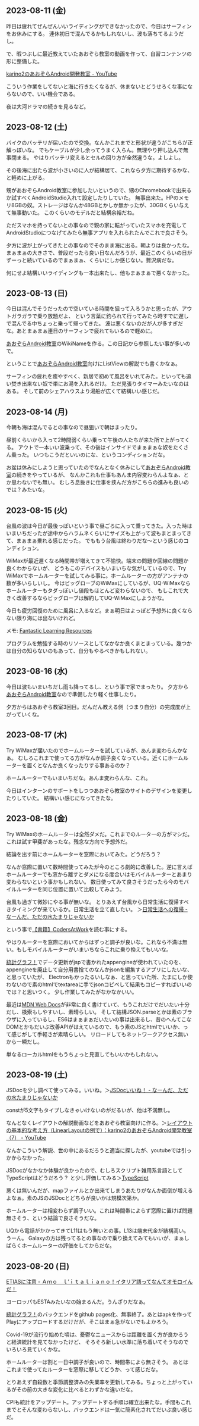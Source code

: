 ## 2023-08-11 (金)

昨日は疲れてぜんぜんいいライディングができなかったので、今日はサーフィンをお休みにする。
連休初日で混んでるかもしれないし、波も落ちてるようだし。

で、暇つぶしに最近教えていたあおぞら教室の動画を作って、自習コンテンツの形に整備した。

[karino2のあおぞらAndroid開発教室 - YouTube](https://www.youtube.com/playlist?list=PL3J_mLcl4YCdi2bLHtynt7Ohni1_NQJiF)

こういう作業をしてないと海に行きたくなるが、休まないとどうせろくな事にならないので、いい機会である。

夜は大河ドラマの続きを見るなど。

## 2023-08-12 (土)

バイクのバッテリが届いたので交換。なんかこれまでと形状が違うがこちらが正解っぽいな。
でもケーブルが少し余ってうまく入らん。無理やり押し込んで無事閉まる。
やはりバッテリ変えるとセルの回り方が全然違うな。よしよし。

その後海に出たら波が小さいのに人が結構居て、これなら夕方に期待するかな、と軽めに上がる。

甥があおぞらAndroid教室に参加したいというので、甥のChromebookで出来るか試すべくAndroidStudio入れて設定したりしていた。
無事出来た。HPのメモリ8GBの奴。ストレージはなんか48GBとかしか無かったが、30GBくらい与えて無事動いた。
このくらいのモデルだと結構余裕だね。

ただスマホを持ってないとの事なので親の家に転がっていたスマホを充電してAndroidStudioにつなげてみたら無事アプリを入れられたんでこれで良さそう。

夕方に波が上がってきたとの事なのでそのまま海に出る。朝よりは良かったな。
まぁまぁの大きさで、普段だったら良い日なんだろうが、最近このくらいの日がずーっと続いているのでまぁまぁ、くらいにしか感じない。贅沢病だな。

何にせよ結構いいライディングも一本出来たし、他もまぁまぁで悪くなかった。

## 2023-08-13 (日)

今日は混んでそうだったので空いている時間を狙って入ろうかと思ったが、アウトガラガラで乗り放題だよ、
という言葉に釣られて行ってみたら時すでに遅しで混んでる中ちょっと乗って帰ってきた。
波は悪くないのだが人が多すぎだな。あとまぁまぁ連日のサーフィンで疲れてもいるので軽めに。

[あおぞらAndroid教室](%E3%81%82%E3%81%8A%E3%81%9E%E3%82%89Android%E6%95%99%E5%AE%A4)のWikiNameを作る。この日記から参照したい事が多いので。

ということで[あおぞらAndroid教室](%E3%81%82%E3%81%8A%E3%81%9E%E3%82%89Android%E6%95%99%E5%AE%A4)向けにListViewの解説でも書くかなぁ。

サーフィンの疲れを癒やすべく、新居で初めて風呂をいれてみた。といっても追い焚き出来ない奴で単にお湯を入れるだけ。
ただ見張りタイマーみたいなのはある。
そして前のシェアハウスより湯船が広くて結構いい感じだ。

## 2023-08-14 (月)

今朝も海は混んでるとの事なので昼狙いで朝はまったり。

昼前くらいから入って2時間弱くらい乗って午後の人たちが来た所で上がってくる。
アウトで一本いい波乗って、その後はインサイドでまぁまぁな奴をたくさん乗った。
いつもこうだといいのにな、というコンディションだな。

お盆は休みにしようと思っていたのでなんとなく休みにして[あおぞらAndroid教室](%E3%81%82%E3%81%8A%E3%81%9E%E3%82%89Android%E6%95%99%E5%AE%A4)の続きをやっているが、
なんかこれも仕事もあんま内容変わらんよなぁ、とか思わないでも無い。
むしろ息抜きに仕事を挟んだ方がこちらの進みも良いのでは？みたいな。

## 2023-08-15 (火)

台風の波は今日が最後っぽいという事で昼ごろに入って乗ってきた。入った時はいまいちだったが途中からハラムネくらいにサイズも上がって波もまとまってきて、まぁまぁ乗れる感じだった。
でももう台風は終わりだな〜という感じのコンディション。

WiMaxが最近遅くなる時間帯が増えてきて不愉快。端末の問題か回線の問題か良くわからないが、
どうもこのデバイスもいまいちな気がしているので、Try WiMaxでホームルーターを試してみる事に。ホームルーターの方がアンテナの数が多いらしいし。
今はビッグローブのWiMaxにしているが、UQ-WiMaxならホームルーターもタダっぽいし値段もほとんど変わらないので、
もしこれで大きく改善するならビッグローブは解約してUQ-WiMaxにしようかな。

今日も疲労回復のために風呂に入るなど。まぁ明日はよっぽど予想外に良くならない限り海には出ないけれど。

メモ: [Fantastic Learning Resources](https://matklad.github.io/2023/08/06/fantastic-learning-resources.html)

プログラムを勉強する時のリソースとしてなかなか良くまとまっている。幾つかは自分の知らないのもあって、自分もやるべきかもしれない。

## 2023-08-16 (水)

今日は波もいまいちだし雨も降ってるし、という事で家でまったり。
夕方から[あおぞらAndroid教室](%E3%81%82%E3%81%8A%E3%81%9E%E3%82%89Android%E6%95%99%E5%AE%A4)なので準備したり軽く仕事したり。

夕方からはあおぞら教室3回目。だんだん教える側（つまり自分）の完成度が上がっていくな。

## 2023-08-17 (木)

Try WiMaxが届いたのでホームルーターを試しているが、あんま変わらんかなぁ。
むしろこれまで使ってる方がなんか調子良くなっている。近くにホームルーターを置くとなんか良くなったりする事あるのか？

ホームルーターでもいまいちだな。あんま変わらんな、これ。

今日はインターンのサポートをしつつあおぞら教室のサイトのデザインを変更したりしていた。
結構いい感じになってきたな。

## 2023-08-18 (金)

Try WiMaxのホームルーターは全然ダメだ。これまでのルーターの方がマシだ。これは試す甲斐があったな。残念な方向で予想外だ。

結論を出す前にホームルーターを窓際においてみた。どうだろう？

なんか窓際に置いて数時間使ってみたが今のところ劇的に改善した。逆に言えばホームルーターでも窓から離すとダメになる度合いはモバイルルーターとあまり変わらないという事かもしれない。
数日使ってみて良さそうだったら今のモバイルルーターを同じ位置に置いて比較してみよう。

台風も過ぎて微妙にやる事が無いな。
とりあえず台風から日常生活に復帰すべきタイミングが来ているか。日常生活を立て直したい。
＞[日常生活への復帰 - なーんだ、ただの水たまりじゃないか](https://karino2.github.io/2023/08/18/back_to_dailylife.html)

という事で[【書籍】CodersAtWork](%E3%80%90%E6%9B%B8%E7%B1%8D%E3%80%91CodersAtWork)を読む事にする。

やはりルーターを窓際においてからはずっと調子が良いな。これなら不満は無い。もしモバイルルーターがいまいちならこれに乗り換えてもいいな。

[統計グラフ！](%E7%B5%B1%E8%A8%88%E3%82%B0%E3%83%A9%E3%83%95%EF%BC%81)でデータ更新がjspで書かれたappengineが使われていたのを、appengineを廃止して自分用書捨てのなんかjsonを編集するアプリにしたいな、と思っていたが、
Electronもかったるいしなぁ、と思っていた所、たまにしか使わないので素のhtmlでtextareaに手でjsonコピペして結果もコピーすればいいのでは？と思いつく。
少し作業してみたがなかなかいい。

最近は[MDN Web Docs](https://developer.mozilla.org/en-US/)が非常に良く書けていて、もうこれだけでだいたい十分だし、検索もしやすいし、素晴らしい。
そして結構JSON.parseとかは素のブラウザに入っているし、ES6はまぁまぁだいたいの事は出来るし、昔のへんてこなDOMとかもだいぶ改善APIがはえているので、もう素のJSとhtmlでいいか、って感じがして手軽さが素晴らしい。
リロードしてもネットワークアクセス無いから一瞬だし。

単なるローカルhtmlをもうちょっと見直してもいいかもしれない。

## 2023-08-19 (土)

JSDocを少し調べて使ってみる。いいね。＞[JSDocいいね！ - なーんだ、ただの水たまりじゃないか](https://karino2.github.io/2023/08/19/jsdoc_is_nice.html)

constが5文字もタイプしなきゃいけないのがだるいが、他は不満無し。

なんとなくレイアウトの解説動画などをあおぞら教室向けに作る。＞[レイアウトの基本的な考え方（LinearLayoutの例で）：karino2のあおぞらAndroid開発教室（7） - YouTube](https://www.youtube.com/watch?v=WVoedX6FBgQ&feature=youtu.be)

なんかこういう解説、世の中にあるだろうと適当に探したが、youtubeでは引っかからなかった。

JSDocがなかなか体験が良かったので、むしろスクリプト雑用系言語としてTypeScriptはどうだろう？
と少し評価してみる＞[TypeScript](TypeScript)

悪くは無いんだが、mapファイルとか出来てしまうあたりがなんか面倒が増えるよなぁ。素のJSのJSDocとどちらが良いかは規模次第か。

ホームルーターは相変わらず調子いい。これは時間帯によらず窓際に置けば問題無さそう、という結論で良さそうだな。

UQから電話がかかってきてL11はもう無いとの事。L13は端末代金が結構高い。うーん。
Galaxyの方は残ってるとの事なので乗り換えてみてもいいが、まぁしばらくホームルーターの評価をしてからだな。

## 2023-08-20 (日)

[ETIASに注意 - Ａｍｏ　ｌ’ｉｔａｌｉａｎｏ！イタリア語ってなんてオモロイんだ！](https://showcian.blog.fc2.com/blog-entry-1390.html)

ヨーロッパもESTAみたいなの始まるんだ。うんざりだなぁ。

[統計グラフ！](%E7%B5%B1%E8%A8%88%E3%82%B0%E3%83%A9%E3%83%95%EF%BC%81)のバックエンドをgithub pages化、無事終了。あとはapkを作ってPlayにアップロードするだけだが、そこはまぁ急がないでもよかろう。

Covid-19が流行り始めた頃は、憂鬱なニュースからは距離を置く方が良かろうと経済統計を見てなかったけど、
そろそろ新しい水準に落ち着いてそうなのでいろいろ見ていくかな。

ホームルーターは割と一日中調子が良いので、時間帯によら無さそう。
あとはこれまで使ってたルーターを窓際に移してどうか、って感じだな。

とりあえず自殺数と季節調整済みの失業率を更新してみる。ちょっと上がっているがその前の大きな変化に比べるとわずかな違いだな。

CPIも統計をアップデート。アップデートする手順は確立出来たな。手間もこれまでとそんな変わらないし、バックエンドは一気に簡素化されてだいぶ良い感じだ。